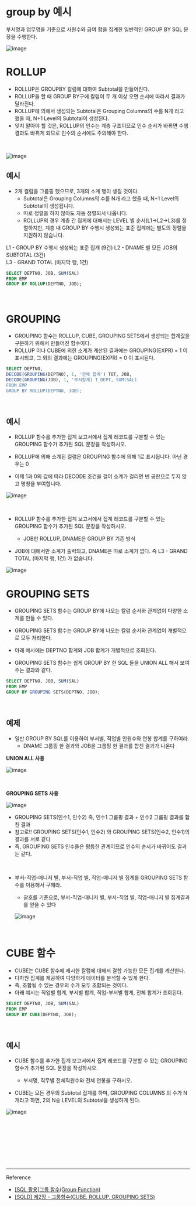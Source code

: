 # group by 예시

부서명과 업무명을 기준으로 사원수와 급여 합을 집계한 일반적인 GROUP BY SQL 문장을 수행한다.

![image](https://user-images.githubusercontent.com/61372486/128892782-4e9881d7-d8fa-41b4-a904-1b162c5b364c.png)


# ROLLUP

- ROLLUP은 GROUPBY 칼럼에 대하여 Subtotal을 만들어진다.
- ROLLUP을 할 때 GROUP BY구에 칼럼이 두 개 이상 오면 순서에 따라서 결과가 달라진다.
- ROLLUP에 의해서 생성되는 Subtotal은 Grouping Columns의 수를 N개 라고 했을 때, N+1 Level의 Subtotal이 생성된다. 
- 잊지 말아야 할 것은, ROLLUP의 인수는 계층 구조이므로 인수 순서가 바뀌면 수행 결과도 바뀌게 되므로 인수의 순서에도 주의해야 한다.

<br/>

![image](https://user-images.githubusercontent.com/61372486/128894113-2125d2ea-7778-4f16-b564-96430d64206f.png)


## 예시

- 2개 컬럼을 그룹핑 했으므로, 3개의 소계 행이 생길 것이다.
  - Subtotal은 Grouping Columns의 수를 N개 라고 했을 때, N+1 Level의 Subtotal이 생성됩니다.
  - 따로 정렬을 하지 않아도 자동 정렬되서 나옵니다.
  - ROLLUP의 경우 계층 간 집게에 대해서는 LEVEL 별 순서(L1->L2->L3)를 정렬하지만, 계층 내 GROUP BY 수행시 생성되는 표준 집계에는 별도의 정렬을 지원하지 않습니다.
  
  
L1 - GROUP BY 수행시 생성되는 표준 집계 (9건)
L2 - DNAME 별 모든 JOB의 SUBTOTAL (3건)  
L3 - GRAND TOTAL (마지막 행, 1건)
  
  
```sql
SELECT DEPTNO, JOB, SUM(SAL)
FROM EMP
GROUP BY ROLLUP(DEPTNO, JOB);
```




<br/>


# GROUPING

- GROUPING 함수는 ROLLUP, CUBE, GROUPING SETS에서 생성되는 합계값을 구분하기 위해서 만들어진 함수이다.
- ROLLUP 이나 CUBE에 의한 소계가 계산된 결과에는 GROUPING(EXPR) = 1 이 표시되고, 그 외의 결과에는 GROUPING(EXPR) = 0 이 표시된다.

```sql
SELECT DEPTNO, 
DECODE(GROUPING(DEPTNO), 1, '전체 합계') TOT, JOB, 
DECODE(GROUPING(JOB), 1, '부서합계) T_DEPT, SUM(SAL)
FROM EMP
GROUP BY ROLLUP(DEPTNO, JOB);
```

<br/>

## 예시

- ROLLUP 함수를 추가한 집계 보고서에서 집계 레코드를 구분할 수 있는 GROUPING 함수가 추가된 SQL 문장을 작성하시오.

- ROLLUP에 의해 소계된 컬럼은 GROUPING 함수에 의해 1로 표시됩니다. 아닌 경우는 0

- 이제 1과 0의 값에 따라 DECODE 조건을 걸어 소계가 걸리면 빈 공란으로 두지 않고 명칭을 부여합니다.


![image](https://user-images.githubusercontent.com/61372486/128894433-7c574a0a-90b1-4847-9e0a-84cc502be340.png)

<br/>

- ROLLUP 함수를 추가한 집계 보고서에서 집계 레코드를 구분할 수 있는 GROUPING 함수가 추가된 SQL 문장을 작성하시오.
   -  JOB만 ROLLUP, DNAME은 GROUP BY 기존 방식

- JOB에 대해서만 소계가 출력되고, DNAME은 따로 소계가 없다. 즉 L3 - GRAND TOTAL (마지막 행, 1건) 가 없습니다.

![image](https://user-images.githubusercontent.com/61372486/128894603-682ae092-f011-4ba2-91f4-71f2ee79062f.png)




# GROUPING SETS

- GROUPING SETS 함수는 GROUP BY에 나오는 칼럼 순서와 관계없이 다양한 소계를 만들 수 있다.
- GROUPING SETS 함수는 GROUP BY에 나오는 칼럼 순서와 관계없이 개별적으로 모두 처리한다.
-  아래 예시에는 DEPTNO 합계와 JOB 합계가 개별적으로 조회된다.

- GROUPING SETS 함수는 쉽게 GROUP BY 한 SQL 들을 UNION ALL 해서 보여주는 결과와 같다.

```sql
SELECT DEPTNO, JOB, SUM(SAL)
FROM EMP
GROUP BY GROUPING SETS(DEPTNO, JOB);
```

<br/>


## 예제

- 일반 GROUP BY SQL를 이용하여 부서별, 직업별 인원수와 연봉 합계를 구하여라.
  - DNAME 그룹핑 한 결과와 JOB을 그룹핑 한 결과를 합친 결과가 나온다  

**UNION ALL 사용**

![image](https://user-images.githubusercontent.com/61372486/128894729-7a100e3c-6728-4a23-8286-325ea9e88f31.png)

<br/>

**GROUPING SETS 사용**

![image](https://user-images.githubusercontent.com/61372486/128894772-5024e0df-2718-4129-9f66-7c12411df272.png)

-  GROUPING SETS(인수1, 인수2) 즉, 인수1 그룹핑 결과  + 인수2 그룹핑 결과를 합친 결과
-  참고로!! GROUPING SETS(인수1, 인수2) 와 GROUPING SETS(인수2, 인수1)의 결과를 서로 같다
- 즉, GROUPING SETS 인수들은 평등한 관계이므로 인수의 순서가 바뀌어도 결과는 같다.

<br/>

- 부서-직업-매니저 별, 부서-직업 별, 직업-매니저 별 집계를 GROUPING SETS 함수를 이용해서 구해라.
  - 괄호를 기준으로, 부서-직업-매니저 별, 부서-직업 별, 직업-매니저 별 집계결과를 얻을 수 있다
  
  ![image](https://user-images.githubusercontent.com/61372486/128894833-cc041119-38ff-42d7-8fb5-e843d6655904.png)
  
<br/>  

# CUBE 함수

- CUBE는 CUBE 함수에 제시한 칼럼에 대해서 결합 가능한 모든 집계를 계산한다.
- 다차원 집계를 제공하여 다양하게 데이터를 분석할 수 있게 한다.
- 즉, 조합될 수 있는 경우의 수가 모두 조합되는 것이다.
- 아래 예시는 직업별 합계, 부서별 합계, 직업-부서별 합계, 전체 합계가 조회된다.

```sql
SELECT DEPTNO, JOB, SUM(SAL)
FROM EMP
GROUP BY CUBE(DEPTNO, JOB);
```

<br/>

## 예시

- CUBE 함수를 추가한 집계 보고서에서 집계 레코드를 구분할 수 있는 GROUPING 함수가 추가된 SQL 문장을 작성하시오.
  -  부서명, 직무별 전체직원수와 전체 연봉을 구하시오.
  
-  CUBE는 모든 경우의 Subtotal 집계를 하며, GROUPING COLUMNS 의 수가 N개라고 하면, 2의 N승 LEVEL의 Subtotal을 생성하게 된다.

![image](https://user-images.githubusercontent.com/61372486/128894664-2cd56aab-ee2f-4b3e-bc9a-694c6eab6134.png)

<br/><br/><br/><br/><br/><br/><br/>

---
Reference

- [[SQL 활용]그룹 함수(Group Function)](https://velog.io/@yewon-july/Group-Function-6gjqtwdv)
- [[SQLD] 제2장 - 그룹함수(CUBE, ROLLUP, GROUPING SETS)](https://limkydev.tistory.com/151?category=974039)